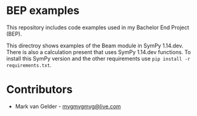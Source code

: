 # BEP examples
This repository includes code examples used in my Bachelor End Project (BEP).

This directroy shows examples of the Beam module in SymPy 1.14.dev. There is also a calculation present that uses SymPy 1.14.dev functions. To install this SymPy version and the other requirements use `pip install -r requirements.txt`.

# Contributors
- Mark van Gelder - mvgmvgmvg@live.com
